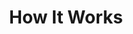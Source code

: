 ---
title : "How It Works"
description : "this is meta description"
layout : "how-it-works"
draft : false

# work_process
work_process:
  enable: true
  title: "How can EasyServices help me?"
  subtitle: "automate your devops"
  content: "Our services are ranging from full abstraction, like EasyFAAS (Function-as-a-service), to products that are 'just' taking care of the rough parts. Contact us now for a free 15-minute consultation on what product is best for you."

  tablist:
  - title: "For Non-Techies"
    tablist_item:
    - subtitle: "Focus on what is important"
      description: "Don't get overwhelmed with technical details, and focus on your core-business. We will handle your shops, websites and applications."
      image: "images/work-process/01.webp"

    - subtitle: "Reducing time-to-market"
      description: "Developers spend up to 60% of their time with Deployments and Maintenance. Free up their time and let them work on your core ideas."
      image: "images/work-process/02.webp"

    - subtitle: "Fully compliant Germany-based hosting"
      description: "With us you do not have to worry about German privacy laws anymore. Fully hosted in Germany, no American company involved."
      image: "images/work-process/03.webp"

  - title: "For Developers"
    tablist_item:
    - subtitle: "Serverless"
      description: "Just upload your code and Docker applications to EasyFAAS and have it live in seconds."
      image: "images/work-process/02.webp"

    - subtitle: "Scalable"
      description: "We can scale your application automatically, and avoid downtimes and peaks. The same goes for storage as well."
      image: "images/work-process/01.webp"

    - subtitle: "Managed Databases"
      description: "Connect to our managed databases from EasyFAAS safely without a password, or use a EasyDB instance to host your data securely in Germany."
      image: "images/banner/server.webp"

    - subtitle: "No hidden costs"
      description: "Our services are offered at a fixed monthly rate, with no hidden traffic-based fees or 'free for two years' hidden tricks. Loyalty and honesty are important."
      image: "images/work-process/03.webp"

  - title: "For SysAdmins"
    tablist_item:
    - subtitle: "Managed Kubernetes"
      description: "Our EasyKube offers you already set up PersistentVolumes, Load Balancers and a ready-to-use LetsEncrypt Ingress. You can even use our subdomain for smaller applications and go live in less than a minute!"
      image: "images/work-process/03.webp"

    - subtitle: "Managed Databases"
      description: "Connect to our managed databases from EasyFAAS safely without a password, or use a EasyDB instance to host your data securely in Germany."
      image: "images/work-process/01.webp"

    - subtitle: "Website Hosting"
      description: "No matter if static, dynamic or WordPress - we got you covered."
      image: "images/work-process/02.webp"

    - subtitle: "Insane speeds"
      description: "Let us help you to get your services and apps up to insane speeds achieved by distributed computing, or global scaling"
      image: "images/work-process/03.webp"


# working_steps
working_steps:
  enable: false
  title: "Always Belive In Better Build"
  subtitle: "Working Steps"
  content: "Lorem ipsum dolor, consectetur adipiscing elit. Convallis cursus ac orci diam, facilisis. Quis et pulvinar nec praesent qum magna amet. Magna blandit sodales, aenean rhoncus"

  step_one:
    title: "We have To designing develop websites"
    subtitle: "Built to convert"
    content: "Lorem ipsum dolor amet, consectetur adipisacing elit. Nibh sem tellus turpis lectus eu vehicula eget ante. Neque non tristique tincidunt quam commodo, inas consectetur pellen tesrfgb srgbw ssqs dvgsue."
    
    process:
    - name: "Client Projects"
      image: "images/features/02.webp"
    - name: "Digital Analytics"
      image: "images/features/03.webp"
    - name: "Creative Ideas"
      image: "images/features/04.webp"
    - name: "Analytics Toolbox"
      image: "images/features/05.webp"

  step_two:
    title: "Saais is a high convert template In the saaS"
    subtitle: "drives growth"
    content: "Lorem ipsum dolor sit amet, consectetur adipisacing elit. Nibh sem tellus turpis lectus eu vehicula eget ante. Neque non tristique tincidunt quam commodo, inas consectetur pellen tesrfgb srgbw ssqs dvgsue."
    image: "images/growth.webp"

  step_three:
    title: "We agonize over the details a make sure"
    subtitle: "Convert traffic"
    content: "Lorem ipsum dolor amet, consectetur adipisacing elit. Nibh sem tellus turpis lectus eu vehicula eget ante. Neque non tristique tincidunt quam commodo, inas consectetur pellen tesrfgb srgbw ssqs dvgsue."
    image: "images/feature-image-4.webp"


---
